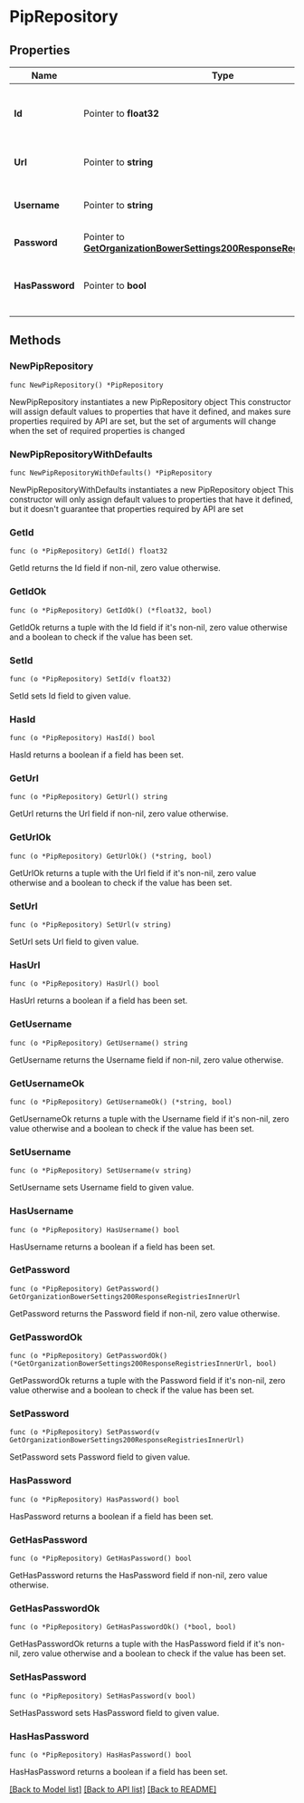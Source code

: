 # PipRepository

## Properties

Name | Type | Description | Notes
------------ | ------------- | ------------- | -------------
**Id** | Pointer to **float32** | UUID of the Pip repository (For FOSSA internal usage) | [optional] 
**Url** | Pointer to **string** | Remote URL of the Pip repository | [optional] 
**Username** | Pointer to **string** | Username for authenticating to the Pip repository | [optional] 
**Password** | Pointer to [**GetOrganizationBowerSettings200ResponseRegistriesInnerUrl**](GetOrganizationBowerSettings200ResponseRegistriesInnerUrl.md) |  | [optional] 
**HasPassword** | Pointer to **bool** | Used when an existing password is obfuscated in the response | [optional] [readonly] 

## Methods

### NewPipRepository

`func NewPipRepository() *PipRepository`

NewPipRepository instantiates a new PipRepository object
This constructor will assign default values to properties that have it defined,
and makes sure properties required by API are set, but the set of arguments
will change when the set of required properties is changed

### NewPipRepositoryWithDefaults

`func NewPipRepositoryWithDefaults() *PipRepository`

NewPipRepositoryWithDefaults instantiates a new PipRepository object
This constructor will only assign default values to properties that have it defined,
but it doesn't guarantee that properties required by API are set

### GetId

`func (o *PipRepository) GetId() float32`

GetId returns the Id field if non-nil, zero value otherwise.

### GetIdOk

`func (o *PipRepository) GetIdOk() (*float32, bool)`

GetIdOk returns a tuple with the Id field if it's non-nil, zero value otherwise
and a boolean to check if the value has been set.

### SetId

`func (o *PipRepository) SetId(v float32)`

SetId sets Id field to given value.

### HasId

`func (o *PipRepository) HasId() bool`

HasId returns a boolean if a field has been set.

### GetUrl

`func (o *PipRepository) GetUrl() string`

GetUrl returns the Url field if non-nil, zero value otherwise.

### GetUrlOk

`func (o *PipRepository) GetUrlOk() (*string, bool)`

GetUrlOk returns a tuple with the Url field if it's non-nil, zero value otherwise
and a boolean to check if the value has been set.

### SetUrl

`func (o *PipRepository) SetUrl(v string)`

SetUrl sets Url field to given value.

### HasUrl

`func (o *PipRepository) HasUrl() bool`

HasUrl returns a boolean if a field has been set.

### GetUsername

`func (o *PipRepository) GetUsername() string`

GetUsername returns the Username field if non-nil, zero value otherwise.

### GetUsernameOk

`func (o *PipRepository) GetUsernameOk() (*string, bool)`

GetUsernameOk returns a tuple with the Username field if it's non-nil, zero value otherwise
and a boolean to check if the value has been set.

### SetUsername

`func (o *PipRepository) SetUsername(v string)`

SetUsername sets Username field to given value.

### HasUsername

`func (o *PipRepository) HasUsername() bool`

HasUsername returns a boolean if a field has been set.

### GetPassword

`func (o *PipRepository) GetPassword() GetOrganizationBowerSettings200ResponseRegistriesInnerUrl`

GetPassword returns the Password field if non-nil, zero value otherwise.

### GetPasswordOk

`func (o *PipRepository) GetPasswordOk() (*GetOrganizationBowerSettings200ResponseRegistriesInnerUrl, bool)`

GetPasswordOk returns a tuple with the Password field if it's non-nil, zero value otherwise
and a boolean to check if the value has been set.

### SetPassword

`func (o *PipRepository) SetPassword(v GetOrganizationBowerSettings200ResponseRegistriesInnerUrl)`

SetPassword sets Password field to given value.

### HasPassword

`func (o *PipRepository) HasPassword() bool`

HasPassword returns a boolean if a field has been set.

### GetHasPassword

`func (o *PipRepository) GetHasPassword() bool`

GetHasPassword returns the HasPassword field if non-nil, zero value otherwise.

### GetHasPasswordOk

`func (o *PipRepository) GetHasPasswordOk() (*bool, bool)`

GetHasPasswordOk returns a tuple with the HasPassword field if it's non-nil, zero value otherwise
and a boolean to check if the value has been set.

### SetHasPassword

`func (o *PipRepository) SetHasPassword(v bool)`

SetHasPassword sets HasPassword field to given value.

### HasHasPassword

`func (o *PipRepository) HasHasPassword() bool`

HasHasPassword returns a boolean if a field has been set.


[[Back to Model list]](../README.md#documentation-for-models) [[Back to API list]](../README.md#documentation-for-api-endpoints) [[Back to README]](../README.md)


